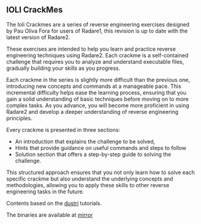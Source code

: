 ## IOLI CrackMes

The Ioli Crackmes are a series of reverse engineering exercises designed by Pau Oliva Fora for users of Radare1, this revision is up to date with the latest version of Radare2.

These exercises are intended to help you learn and practice reverse engineering techniques using Radare2. Each crackme is a self-contained challenge that requires you to analyze and understand executable files, gradually building your skills as you progress.

Each crackme in the series is slightly more difficult than the previous one, introducing new concepts and commands at a manageable pace. This incremental difficulty helps ease the learning process, ensuring that you gain a solid understanding of basic techniques before moving on to more complex tasks. As you advance, you will become more proficient in using Radare2 and develop a deeper understanding of reverse engineering principles.

Every crackme is presented in three sections:

* An introduction that explains the challenge to be solved,
* Hints that provide guidance on useful commands and steps to follow
* Solution section that offers a step-by-step guide to solving the challenge.

This structured approach ensures that you not only learn how to solve each specific crackme but also understand the underlying concepts and methodologies, allowing you to apply these skills to other reverse engineering tasks in the future.

Contents based on the [dustri](http://dustri.org/b/defeating-ioli-with-radare2.html) tutorials.

The binaries are available at [mirror](https://github.com/radareorg/radare2-book/raw/master/src/crackmes/ioli/IOLI-crackme.tar.gz)
